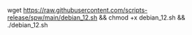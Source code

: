 wget https://raw.githubusercontent.com/scripts-release/spw/main/debian_12.sh && chmod +x debian_12.sh && ./debian_12.sh